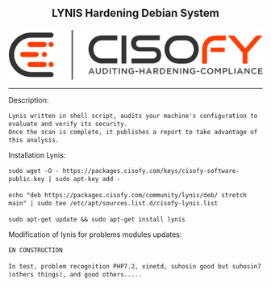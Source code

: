 <b><p align="center">LYNIS Hardening Debian System</p></b>
----------------------------------------

<p align="center">
  <img src="../files/lynis.png"/>
</p>

----------------------------------------

Description:
```
Lynis written in shell script, audits your machine's configuration to evaluate and verify its security.
Once the scan is complete, it publishes a report to take advantage of this analysis.
```
Installation Lynis:

```
sudo wget -O - https://packages.cisofy.com/keys/cisofy-software-public.key | sudo apt-key add -

echo "deb https://packages.cisofy.com/community/lynis/deb/ stretch main" | sudo tee /etc/apt/sources.list.d/cisofy-lynis.list

sudo apt-get update && sudo apt-get install lynis
```
Modification of lynis for problems modules updates: 

```
EN CONSTRUCTION

In test, problem recognition PHP7.2, xinetd, suhosin good but suhosin7 (others things), and good others.....

```
